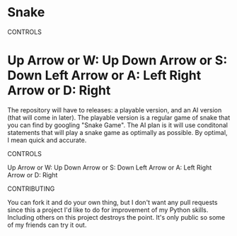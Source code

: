 # Snake

CONTROLS

Up Arrow or W: Up Down Arrow or S: Down Left Arrow or A: Left Right Arrow or D: Right
=======

The repository will have to releases: a playable version, and an AI version (that will come in later). 
The playable version is a regular game of snake that you can find by googling "Snake Game".
The AI plan is it will use conditonal statements that will play a snake game as optimally as possible. By optimal, I mean quick and accurate.

CONTROLS

Up Arrow or W:    Up
Down Arrow or S:  Down
Left Arrow or A:  Left
Right Arrow or D: Right

CONTRIBUTING

You can fork it and do your own thing, but I don't want any pull requests since this a project I'd like to do for improvement of my Python skills. Including others on this project destroys the point. It's only public so some of my friends can try it out.
